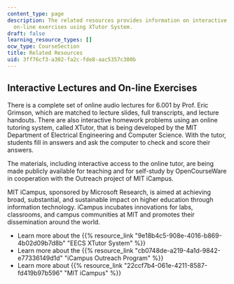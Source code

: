 ```yaml
---
content_type: page
description: The related resources provides information on interactive lectures and
  on-line exercises using XTutor System.
draft: false
learning_resource_types: []
ocw_type: CourseSection
title: Related Resources
uid: 3ff76cf3-a302-fa2c-fde8-aac5357c300b
---
```

## Interactive Lectures and On-line Exercises

There is a complete set of online audio lectures for 6.001 by Prof. Eric Grimson, which are matched to lecture slides, full transcripts, and lecture handouts. There are also interactive homework problems using an online tutoring system, called XTutor, that is being developed by the MIT Department of Electrical Engineering and Computer Science. With the tutor, students fill in answers and ask the computer to check and score their answers.

The materials, including interactive access to the online tutor, are being made publicly available for teaching and for self-study by OpenCourseWare in cooperation with the Outreach project of MIT iCampus.

MIT iCampus, sponsored by Microsoft Research, is aimed at achieving broad, substantial, and sustainable impact on higher education through information technology. iCampus incubates innovations for labs, classrooms, and campus communities at MIT and promotes their dissemination around the world.

- Learn more about the {{% resource_link "9e18b4c5-908e-4016-b869-4b02d09b7d8b" "EECS XTutor System" %}}
- Learn more about the {{% resource_link "cb0748de-a219-4a1d-9842-e77336149d1d" "iCampus Outreach Program" %}}
- Learn more about {{% resource_link "22ccf7b4-061e-4211-8587-fd419b97b596" "MIT iCampus" %}}